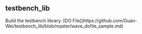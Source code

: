 <h2>testbench_lib</h2>
Build the testbench library.
[DO File](https://github.com/Guan-Wei/testbench_lib/blob/master/wave_dofile_sample.md)
